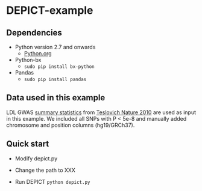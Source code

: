 # DEPICT-example

## Dependencies
* Python version 2.7 and onwards
  * [Python.org](https://www.python.org/downloads/)
* Python-bx
  * `sudo pip install bx-python`   
* Pandas
  * `sudo pip install pandas`

## Data used in this example

LDL GWAS [summary statistics](http://csg.sph.umich.edu/abecasis/public/lipids2010/) from [Teslovich Nature 2010](http://www.nature.com/nature/journal/v466/n7307/full/nature09270.html) are used as input in this example. We included all SNPs with P < 5e-8 and manually added chromosome and position columns (hg19/GRCh37).

## Quick start
- Modify depict.py
*  Change the path to XXX
- Run DEPICT `python depict.py`
